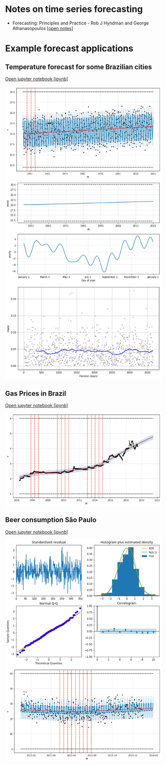 # Notes on time series forecasting

- Forecasting: Principles and Practice - Rob J Hyndman and George Athanasopoulos [[open notes]](hyndman-forecast-book/hyndman-forecast-book.md)

# Example forecast applications

## Temperature forecast for some Brazilian cities 

[Open jupyter notebook [ipynb]](./notebooks/temperature-sp.ipynb)

![temp-forecast](images/temperature_forecast_sp.png)
![temp-forecast-components](images/temperature_forecast_components_sp.png)
![temp-forecast-mape](images/temperature_forecast_mape.png)


## Gas Prices in Brazil 

[Open jupyter notebook [ipynb]](./notebooks/gas-prices-brazil.ipynb)

![gas-forecast](images/gas_prices_forecast_sp.png)

## Beer consumption São Paulo 

[Open jupyter notebook [ipynb]](./notebooks/beer-consumption-sp.ipynb)

![beer-sarimax](images/beer_consumption_sarimax.png)
![beer-forecast](images/beer_consumption_forecast.png)
